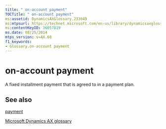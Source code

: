 ```yaml
---
title: " on-account payment"
TOCTitle: " on-account payment"
ms:assetid: DynamicsAXGlossary.233049
ms:mtpsurl: https://technet.microsoft.com/en-us/library/dynamicsaxglossary.233049(v=AX.60)
ms:contentKeyID: 36057819
ms.date: 08/25/2014
mtps_version: v=AX.60
f1_keywords:
- Glossary.on-account payment
---
```


# on-account payment

A fixed installment payment that is agreed to in a payment plan.

## See also

[payment](payment.md)

[Microsoft Dynamics AX glossary](glossary/microsoft-dynamics-ax-glossary.md)

  


